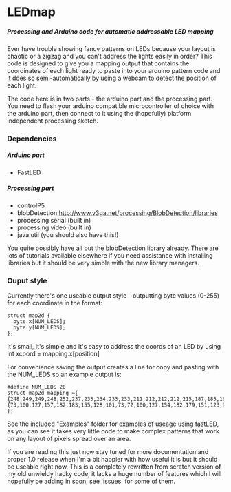 # LEDmap
##### Processing and Arduino code for automatic addressable LED mapping

Ever have trouble showing fancy patterns on LEDs because your layout is chaotic or a zigzag and you can't address the lights easily in order? This code is designed to give you a mapping output that contains the coordinates of each light ready to paste into your arduino pattern code and it does so semi-automatically by using a webcam to detect the position of each light.


The code here is in two parts - the arduino part and the processing part. You need to flash your arduino compatible microcontroller of choice with the arduino part, then connect to it using the (hopefully) platform independent processing sketch.

### Dependencies
##### Arduino part
- FastLED
##### Processing part
- controlP5
- blobDetection http://www.v3ga.net/processing/BlobDetection/libraries
- processing serial (built in)
- processing video (built in)
- java.util (you should also have this!)

You quite possibly have all but the blobDetection library already. There are lots of tutorials available elsewhere if you need assistance with installing libraries but it should be very simple with the new library managers.

### Ouput style

Currently there's one useable output style - outputting byte values (0-255) for each coordinate in the format:

```
struct map2d {
  byte x[NUM_LEDS];
  byte y[NUM_LEDS];
};
```
It's small, it's simple and it's easy to address the coords of an LED by using int xcoord = mapping.x[position]

For convenience saving the output creates a line for copy and pasting with the NUM_LEDS so an example output is:
```
#define NUM_LEDS 20
struct map2d mapping ={
{248,249,249,248,252,237,233,234,233,233,211,212,212,212,215,187,185,184,184,184},
{73,100,127,157,182,183,155,128,101,73,72,100,127,154,182,179,151,123,96,68}
};
```
See the included "Examples" folder for examples of useage using fastLED, as you can see it takes very little code to make complex patterns that work on any layout of pixels spread over an area.



If you are reading this just now stay tuned for more documentation and proper 1.0 release when I'm a bit happier with how useful it is but it should be useable right now. This is a completely rewritten from scratch version of my old unwieldy hacky code, it lacks a huge number of features which I will hopefully be adding in soon, see 'issues' for some of them.

